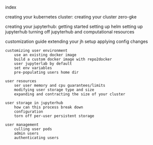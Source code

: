 index

creating your kubernetes cluster:
    creating your cluster
        zero-gke

creating your jupyterhub:
    getting started
    setting up helm
    setting up jupyterhub
    turning off jupyterhub and computational resources

customization guide
    extending your jh setup
        applying config changes
    
    customizing user environment
        use an existing docker image
        build a custom docker image with repo2docker
        user jupyterlab by default
        set env variables
        pre-populating users home dir

    user resources
        ser user memory and cpu guarantees/limits
        modifying user storage type and size
        expanding and contracting the size of your cluster

    user storage in jupyterhub
        how can this process break down
        configuration
        torn off per-user persistent storage

    user management
        culling user pods
        admin users
        authenticating users